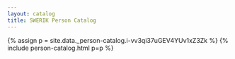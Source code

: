 ```yaml
---
layout: catalog
title: SWERIK Person Catalog
---
```

{% assign p = site.data._person-catalog.i-vv3qi37uGEV4YUv1xZ3Zk %}
{% include person-catalog.html p=p %}

